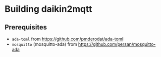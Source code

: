 # Building daikin2mqtt

## Prerequisites
* `ada-toml` from https://github.com/pmderodat/ada-toml
* `mosquitto` (mosquitto-ada) from https://github.com/persan/mosquitto-ada